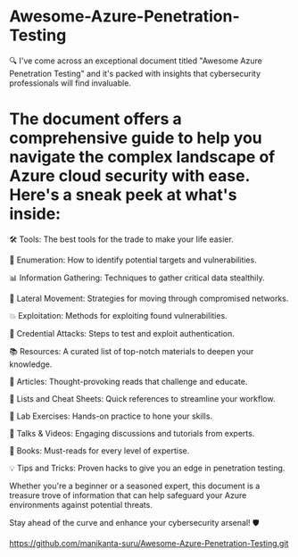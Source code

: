 # Awesome-Azure-Penetration-Testing

🔍 I've come across an exceptional document titled "Awesome Azure Penetration Testing" and it's packed with insights that cybersecurity professionals will find invaluable.

# The document offers a comprehensive guide to help you navigate the complex landscape of Azure cloud security with ease. Here's a sneak peek at what's inside:

🛠 Tools: The best tools for the trade to make your life easier.

🔎 Enumeration: How to identify potential targets and vulnerabilities.
 
 📊 Information Gathering: Techniques to gather critical data stealthily.

👣 Lateral Movement: Strategies for moving through compromised networks.

💥 Exploitation: Methods for exploiting found vulnerabilities.

🔑 Credential Attacks: Steps to test and exploit authentication.

📚 Resources: A curated list of top-notch materials to deepen your knowledge.

📃 Articles: Thought-provoking reads that challenge and educate.

📝 Lists and Cheat Sheets: Quick references to streamline your workflow.

🧪 Lab Exercises: Hands-on practice to hone your skills.

🎤 Talks & Videos: Engaging discussions and tutorials from experts.

📖 Books: Must-reads for every level of expertise.

💡 Tips and Tricks: Proven hacks to give you an edge in penetration testing.

Whether you're a beginner or a seasoned expert, this document is a treasure trove of information that can help safeguard your Azure environments against potential threats.

Stay ahead of the curve and enhance your cybersecurity arsenal! 🛡️

https://github.com/manikanta-suru/Awesome-Azure-Penetration-Testing.git
